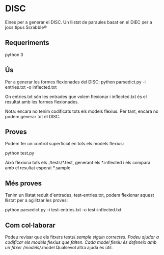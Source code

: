 # DISC

Eines per a generar el DISC. Un llistat de paraules basat en el DIEC per a jocs tipus Scrabble®

## Requeriments

python 3

## Ús

Per a generar les formes flexionades del DISC:
python parsedict.py -i entries.txt -o inflected.txt

On entries.txt són les entrades que volem flexionar i inflected.txt és el resultat amb les formes flexionades.

Nota: encara no tenim codificats tots els models flexius. Per tant, encara no podem generar tot el DISC.

## Proves

Podem fer un control superfícial en tots els models flexius:

python test.py

Això flexiona tots els ./tests/*.test, generant els *.inflected i els compara amb el resultat esperat *.sample

## Més proves

Tenim un llistat reduit d'entrades, test-entries.txt, podem flexionar aquest llistat per a agilitzar les proves:

python parsedict.py -i test-entries.txt -o test-inflected.txt

## Com col·laborar

Podeu revisar que els fitxers tests/*.sample siguin correctes.
Podeu ajudar a codificar els models flexius que falten. Cada model flexiu és defeneix amb un fitxer /models/*.model
Qualsevol altra ajuda és útil.


